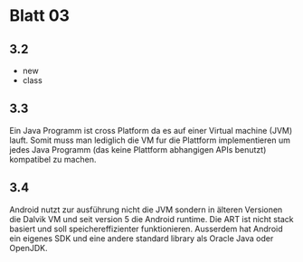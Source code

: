 # Blatt 03

## 3.2

- new
- class

## 3.3

Ein Java Programm ist cross Platform da es auf einer Virtual machine (JVM)
lauft.  Somit muss man lediglich die VM fur die Plattform implementieren um
jedes Java Programm (das keine Plattform abhangigen APIs benutzt) kompatibel zu
machen.

## 3.4

Android nutzt zur ausführung nicht die JVM sondern in älteren Versionen die
Dalvik VM und seit version 5 die Android runtime. Die ART ist nicht stack
basiert und soll speichereffizienter funktionieren.  Ausserdem hat Android ein
eigenes SDK und eine andere standard library als Oracle Java oder OpenJDK.
